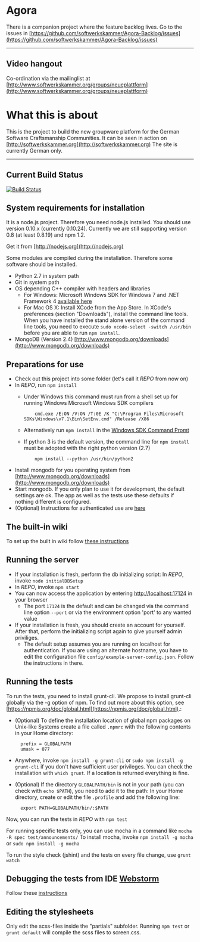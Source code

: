 Agora
=====
There is a companion project where the feature backlog lives. Go to the issues in [https://github.com/softwerkskammer/Agora-Backlog/issues](https://github.com/softwerkskammer/Agora-Backlog/issues)

---

Video hangout
--------------------

Co-ordination via the mailinglist at [http://www.softwerkskammer.org/groups/neueplattform](http://www.softwerkskammer.org/groups/neueplattform)

What this is about
==================
This is the project to build the new groupware platform for the German Software Craftsmanship Communities. It can be seen in action on [http://softwerkskammer.org](http://softwerkskammer.org)
The site is currently German only.

---

Current Build Status
--------------------

[![Build Status](https://travis-ci.org/softwerkskammer/Agora.png)](https://travis-ci.org/softwerkskammer/Agora)

System requirements for installation
--------------------
It is a node.js project. Therefore you need node.js installed. You should use version 0.10.x (currently 0.10.24). Currently we are still supporting version 0.8 (at least 0.8.19) and npm 1.2.

Get it from [http://nodejs.org](http://nodejs.org)

Some modules are compiled during the installation. Therefore some software should be installed.

* Python 2.7 in system path
* Git in system path
* OS depending C++ compiler with headers and libraries
  * For Windows: Microsoft Windows SDK for Windows 7 and .NET Framework 4 [available here](http://www.microsoft.com/en-us/download/details.aspx?id=8279)
  * For Mac OS X: Install XCode from the App Store. In XCode's preferences (section "Downloads"), install the command line tools. When you have installed
    the stand alone version of the command line tools, you need to execute `sudo xcode-select -switch /usr/bin` before you are able to run `npm install`.
* MongoDB (Version 2.4) [http://www.mongodb.org/downloads](http://www.mongodb.org/downloads)

Preparations for use
--------------------

* Check out this project into some folder (let's call it *REPO* from now on)
* In *REPO*, run `npm install`
  * Under Windows this command must run from a shell set up for running Windows Microsoft Windows SDK compilers

            cmd.exe /E:ON /V:ON /T:0E /K "C:\Program Files\Microsoft SDKs\Windows\v7.1\Bin\SetEnv.cmd" /Release /X86

  * Alternatively run `npm install` in the [Windows SDK Command Promt](http://msdn.microsoft.com/en-us/library/ms229859.aspx)
  * If python 3 is the default version, the command line for `npm install` must be adopted with the right python version (2.7)

            npm install --python /usr/bin/python2

* Install mongodb for you operating system from [http://www.mongodb.org/downloads](http://www.mongodb.org/downloads)
* Start mongodb. If you only plan to use it for development, the default settings are ok. The app as well as the tests use these defaults if nothing different is configured.
* (Optional) Instructions for authenticated use are [here](lib/persistence/README.md)

The built-in wiki
-----------------

To set up the built in wiki follow [these instructions](lib/wiki/README.md) 

Running the server
------------------

* If your installation is fresh, perform the db initializing script: In *REPO*, invoke `node initialDBSetup`
* In *REPO*, invoke `npm start`
* You can now access the application by entering [http://localhost:17124](http://localhost:17124) in your browser
  * The port `17124` is the default and can be changed via the command line option `--port` or via the environment option 'port' to any wanted value
* If your installation is fresh, you should create an account for yourself. After that, perform the initializing script again to give yourself admin priviliges.
  * The default setup assumes you are running on localhost for authentication. If you are using an alternate hostname, you have to edit the configuration file `config/example-server-config.json`. Follow the instructions in there.

Running the tests
-----------------

To run the tests, you need to install grunt-cli. We propose to install grunt-cli globally via the -g option of npm. To find out more about this option, see [https://npmjs.org/doc/global.html](https://npmjs.org/doc/global.html).:

* (Optional) To define the installation location of global npm packages on Unix-like Systems create a file called `.npmrc` with the following contents in your Home directory:

        prefix = GLOBALPATH
        umask = 077

* Anywhere, invoke `npm install -g grunt-cli` or `sudo npm install -g grunt-cli` if you don't have sufficient user privileges. You can check the installation with `which grunt`. If a location is returned everything is fine.
* (Optional) If the directory `GLOBALPATH/bin` is not in your path (you can check with `echo $PATH`), you need to add it to the path: In your Home directory, create or edit the file `.profile` and add the following line:

        export PATH=GLOBALPATH/bin/:$PATH

Now, you can run the tests in *REPO* with `npm test`

For running specific tests only, you can use mocha in a command like
`mocha -R spec test/announcements/` To install mocha, invoke `npm install -g mocha` or `sudo npm install -g mocha` 

To run the style check (jshint) and the tests on every file change, use `grunt watch`

Debugging the tests from IDE [Webstorm](http://www.jetbrains.com/webstorm/)
----------
Follow these [instructions](http://codebetter.com/glennblock/2013/01/17/debugging-mocha-unit-tests-with-webstorm-step-by-step/)

Editing the stylesheets
-----------------------

Only edit the scss-files inside the "partials" subfolder. Running `npm test` or `grunt default` will compile the scss files to screen.css.
